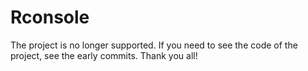 Rconsole
========

The project is no longer supported. If you need to see the code of the project, see the early commits. Thank you all!